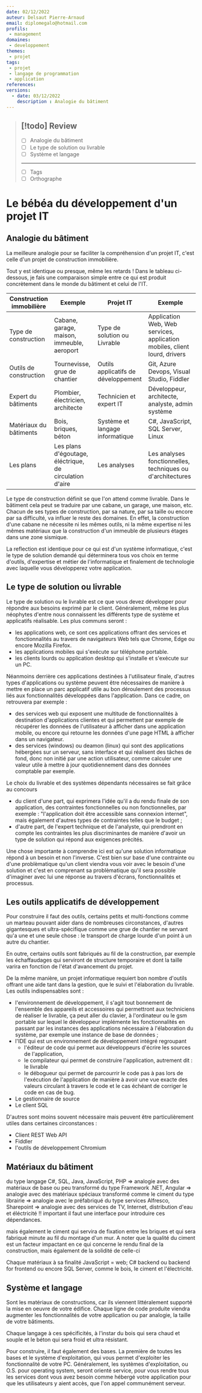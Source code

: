 ```yaml
---
date: 02/12/2022
auteur: Delsaut Pierre-Arnaud
email: diplomegalo@hotmail.com
profils: 
 - management
domaines:
 - developpement
themes:
 - projet
tags:
 - projet
 - langage de programmation
 - application
references:
versions: 
  - date: 03/12/2022
    description : Analogie du bâtiment
---
```


>[!todo] Review
>---
>- [ ] Analogie du bâtiment
>- [ ] Le type de solution ou livrable
>- [ ] Système et langage
>---
>- [ ] Tags
>- [ ] Orthographe 

# Le bébéa du développement d'un projet IT

## Analogie du bâtiment

La meilleure analogie pour se faciliter la compréhension d'un projet IT, c'est celle d'un projet de construction immobilière. 

Tout y est identique ou presque, même les retards ! Dans le tableau ci-dessous, je fais une comparaison simple entre ce qui est produit concrètement dans le monde du bâtiment et celui de l'IT.

| Construction immobilière | Exemple                                                 | Projet IT                           | Exemple                                                                   |
| ------------------------ | ------------------------------------------------------- | ----------------------------------- | ------------------------------------------------------------------------- |
| Type de construction     | Cabane, garage, maison, immeuble, aeroport              | Type de solution ou Livrable        | Application Web, Web services, application mobiles, client lourd, drivers |
| Outils de construction   | Tournevisse, grue de chantier                           | Outils applicatifs de développement | Git, Azure Devops, Visual Studio, Fiddler                                 |
| Expert du bâtiments      | Plombier, électricien, architecte                       | Technicien et expert IT             | Développeur, architecte, analyste, admin système                          |
| Matériaux du bâtiments   | Bois, briques, béton                                    | Système et langage informatique     | C#, JavaScript, SQL Server, Linux                                         |
| Les plans                | Les plans d'égoutage, éléctrique, de circulation d'aire | Les analyses                        | Les analyses fonctionnelles, techniques ou d'architectures                |

Le type de construction définit se que l'on attend comme livrable. Dans le bâtiment cela peut se traduire par une cabane, un garage, une maison, etc. Chacun de ses types de construction, par sa nature, par sa taille ou encore par sa difficulté, va influer le reste des domaines. En effet, la construction d'une cabane ne nécessite ni les mêmes outils, ni la même expertise ni les mêmes matériaux que la construction d'un immeuble de plusieurs étages dans une zone sismique. 

La reflection est identique pour ce qui est d'un système informatique, c'est le type de solution demandé qui déterminera tous vos choix en terme d'outils, d'expertise et métier de l'informatique et finalement de technologie avec laquelle vous développerez votre application.

## Le type de solution ou livrable

Le type de solution ou le livrable est ce que vous devez développer pour répondre aux besoins exprimé par le client. Généralement, même les plus néophytes d'entre nous connaissent les différents type de système et applicatifs réalisable. Les plus communs seront :

- les applications web, ce sont ces applications offrant des services et fonctionnalités au travers de navigateurs Web tels que Chrome, Edge ou encore Mozilla Firefox. 
- les applications mobiles qui s'exécute sur téléphone portable.
- les clients lourds ou application desktop qui s'installe et s'exécute sur un PC.

Néanmoins derrière ces applications destinées à l'utilisateur finale, d'autres types d'applications ou système peuvent être nécessaires de manière à mettre en place un parc applicatif utile au bon déroulement des processus liés aux fonctionnalités développées dans l'application. Dans ce cadre, on retrouvera par exemple : 

- des services web qui exposent une multitude de fonctionnalités à destination d'applications clientes et qui permettent par exemple de récupérer les données de l'utilisateur à afficher dans une application mobile, ou encore qui retourne les données d'une page HTML à afficher dans un navigateur.
- des services (windows) ou deamon (linux) qui sont des applications hébergées sur un serveur, sans interface et qui réalisent des tâches de fond, donc non initié par une action utilisateur, comme calculer une valeur utile à mettre à jour quotidiennement dans des données comptable par exemple.

Le choix du livrable et des systèmes dépendants nécessaires se fait grâce au concours 

- du client d'une part, qui exprimera l'idée qu'il a du rendu finale de son application, des contraintes fonctionnelles ou non fonctionnelles, par exemple : "l'application doit être accessible sans connexion internet", mais également d'autres types de contraintes telles que le budget ;
- d'autre part, de l'expert technique et de l'analyste, qui prendront en compte les contraintes les plus discriminantes de manière d'avoir un type de solution qui répond aux exigences précités.

Une chose importante à comprendre ici est qu'une solution informatique répond à un besoin et non l'inverse. C'est bien sur base d'une contrainte ou d'une problèmatique qu'un client viendra vous voir avec le besoin d'une solution et c'est en comprenant sa problèmatique qu'il sera possible d'imaginer avec lui une réponse au travers d'écrans, fonctionnalités et processus.

## Les outils applicatifs de développement

Pour construire il faut des outils, certains petits et multi-fonctions comme un marteau pouvant aider dans de nombreuses circonstances, d'autres gigantesques et ultra-spécifique comme une grue de chantier ne servant qu'a une et une seule chose : le transport de charge lourde d'un point à un autre du chantier.

En outre, certains outils sont fabriqués au fil de la construction, par exemple les échaffaudages qui serviront de structure temporaire et dont la taille varira en fonction de l'état d'avancement du projet.

De la même manière, un projet informatique requiert bon nombre d'outils offrant une aide tant dans la gestion, que le suivi et l'élaboration du livrable. Les outils indispensables sont : 

- l'environnement de développement, il s'agit tout bonnement de l'ensemble des appareils et accessoires qui permettront aux techniciens de réaliser le livrable, ça peut aller du clavier, à l'ordinateur ou le gsm portable sur lequel le développeur implémente les fonctionnalités en passant par les instances des applications nécessaire à l'élaboration du système, par exemple une instance de base de données ;
- l'IDE qui est un environnement de développement intégré regroupant 
	- l'éditeur de code qui permet aux développeurs d'écrire les sources de l'application,
	- le compilateur qui permet de construire l'application, autrement dit : le livrable
	- le débogueur qui permet de parcourrir le code pas à pas lors de l'exécution de l'application de manière à avoir une vue exacte des valeurs circulant à travers le code et le cas échéant de corriger le code en cas de bug.
- Le gestionnaire de source
- Le client SQL

D'autres sont moins souvent nécessaire mais peuvent être particulièrement utiles dans certaines circonstances : 
- Client REST Web API
- Fiddler
- l'outils de développement Chromium

## Matériaux du bâtiment

du type langage C#, SQL, Java, JavaScript, PHP => analogie avec des matériaux de base ou peu transformé
du type Framework .NET, Angular => analogie avec des matériaux spéciaux transformé comme le ciment
du type librairie => analogie avec le préfabriqué
du type services Alfresco, Sharepoint => analogie avec des services de TV, Internet, distribution d'eau et éléctricité !! important il faut une interface pour introduire ces dépendances.

 mais également le ciment qui servira de fixation entre les briques et qui sera fabriqué minute au fil du montage d'un mur. A noter que la qualité du ciment est un facteur impactant en ce qui concerne le rendu final de la construction, mais également de la solidité de celle-ci

Chaque matériaux à sa finalité JavaScript = web; C# backend ou backend for frontend ou encore SQL Server, comme le bois, le ciment et l'électricité.

## Système et langage

Sont les matériaux de constructions, car ils viennent littéralement supporté la mise en oeuvre de votre édifice. Chaque ligne de code produite viendra augmenter les fonctionnalités de votre application ou par analogie, la taille de votre bâtiments. 

Chaque langage à ces spécificités, à l'instar du bois qui sera chaud et souple et le béton qui sera froid et ultra résistant.

Pour construire, il faut également des bases. La première de toutes les bases et le système d'exploitation, qui vous permet d'exploiter les fonctionnalité de votre PC. Généralement, les systèmes d'exploitation, ou O.S. pour operating system, seront orienté service, pour vous rendre tous les services dont vous avez besoin comme hébergé votre application pour que les utilisateurs y aient accès, que l'on appel communément serveur.
